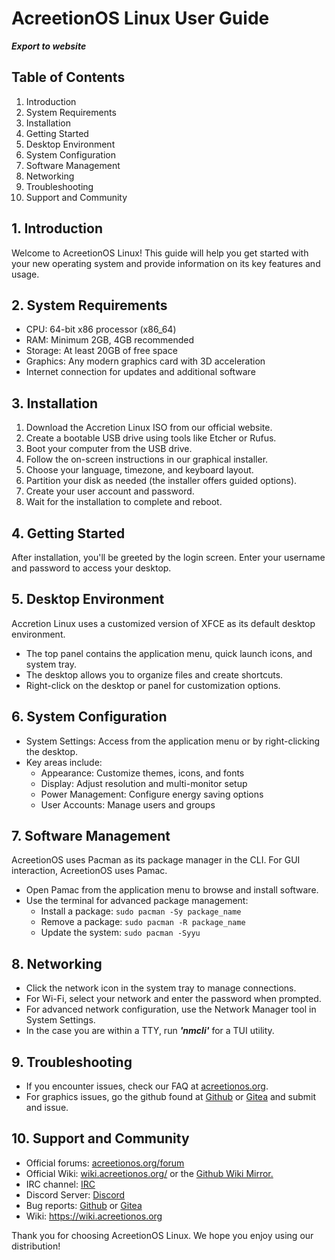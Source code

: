 # AcreetionOS Linux User Guide

***Export to website***


## Table of Contents

1. Introduction
2. System Requirements
3. Installation
4. Getting Started
5. Desktop Environment
6. System Configuration
7. Software Management
8. Networking
9. Troubleshooting
10. Support and Community

## 1. Introduction

Welcome to AcreetionOS Linux! This guide will help you get started with your new operating system and provide information on its key features and usage.

## 2. System Requirements

- CPU: 64-bit x86 processor (x86_64)
- RAM: Minimum 2GB, 4GB recommended
- Storage: At least 20GB of free space
- Graphics: Any modern graphics card with 3D acceleration
- Internet connection for updates and additional software

## 3. Installation

1. Download the Accretion Linux ISO from our official website.
2. Create a bootable USB drive using tools like Etcher or Rufus.
3. Boot your computer from the USB drive.
4. Follow the on-screen instructions in our graphical installer.
5. Choose your language, timezone, and keyboard layout.
6. Partition your disk as needed (the installer offers guided options).
7. Create your user account and password.
8. Wait for the installation to complete and reboot.

## 4. Getting Started

After installation, you'll be greeted by the login screen. Enter your username and password to access your desktop.

## 5. Desktop Environment

Accretion Linux uses a customized version of XFCE as its default desktop environment.

- The top panel contains the application menu, quick launch icons, and system tray.
- The desktop allows you to organize files and create shortcuts.
- Right-click on the desktop or panel for customization options.

## 6. System Configuration

- System Settings: Access from the application menu or by right-clicking the desktop.
- Key areas include:
  - Appearance: Customize themes, icons, and fonts
  - Display: Adjust resolution and multi-monitor setup
  - Power Management: Configure energy saving options
  - User Accounts: Manage users and groups

## 7. Software Management

AcreetionOS uses Pacman as its package manager in the CLI. For GUI interaction, AcreetionOS uses Pamac.

- Open Pamac from the application menu to browse and install software.
- Use the terminal for advanced package management:
  - Install a package: `sudo pacman -Sy package_name`
  - Remove a package: `sudo pacman -R package_name`
  - Update the system: `sudo pacman -Syyu`

## 8. Networking

- Click the network icon in the system tray to manage connections.
- For Wi-Fi, select your network and enter the password when prompted.
- For advanced network configuration, use the Network Manager tool in System Settings.
- In the case you are within a TTY, run ***'nmcli'*** for a TUI utility.

## 9. Troubleshooting

- If you encounter issues, check our FAQ at [acreetionos.org]("").
- For graphics issues, go the github found at [Github]("https://github.com/AcreetionOS") or [Gitea]("https://darrengames.ddns.net:30008/") and submit and issue.
## 10. Support and Community

- Official forums: [acreetionos.org/forum]("")
- Official Wiki: [wiki.acreetionos.org/]("") or the [Github Wiki Mirror.]("https://github.com/AcreetionOS/Wiki.git")
- IRC channel: [IRC]("")
- Discord Server: [Discord]("")
- Bug reports: [Github]("https://github.com/AcreetionOS/Wiki") or [Gitea]("https://darrengames.ddns.net:30008/")
- Wiki: https://wiki.acreetionos.org

Thank you for choosing AcreetionOS Linux. We hope you enjoy using our distribution!
